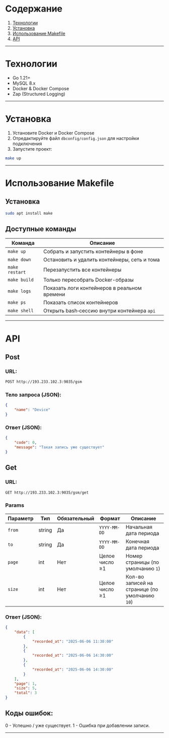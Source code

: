 # Содержание

1. [Технологии](#технологии)  
2. [Установка](#установка)  
3. [Использование Makefile](#использование-makefile)  
4. [API](#api)  

----------------------------------------------------------------------------------------------------------------------------------

# Технологии

- Go 1.21+
- MySQL 8.x
- Docker & Docker Compose
- Zap (Structured Logging)

----------------------------------------------------------------------------------------------------------------------------------

# Установка

1. Установите Docker и Docker Compose  
2. Отредактируйте файл `dbconfig/config.json` для настройки подключения  
3. Запустите проект: 
``` bash
make up
```

----------------------------------------------------------------------------------------------------------------------------------

# Использование Makefile

## Установка 
```bash
sudo apt install make
```
## Доступные команды

| Команда        | Описание                                              |
|----------------|-------------------------------------------------------|
| `make up`      | Собрать и запустить контейнеры в фоне                 |
| `make down`    | Остановить и удалить контейнеры, сеть и тома          |
| `make restart` | Перезапустить все контейнеры                          |
| `make build`   | Только пересобрать Docker-образы                      |
| `make logs`    | Показать логи контейнеров в реальном времени          |
| `make ps`      | Показать список контейнеров                           |
| `make shell`   | Открыть bash‑сессию внутри контейнера `api`           |

----------------------------------------------------------------------------------------------------------------------------------

# API
## Post
### URL:

``` bash
POST http://193.233.102.3:9035/gsm
```

### Тело запроса (JSON):

``` json
{
    "name": "Device"
}
```

### Ответ (JSON):

``` json
{
    "code": 0,
    "message": "Такая запись уже существует"
}
```

## Get
### URL:

``` bash
GET http://193.233.102.3:9035/gsm/get
```

### Params

| Параметр | Тип    | Обязательный | Формат         | Описание                                       |
| -------- | ------ | ------------ | -------------- | ---------------------------------------------- |
| `from`   | string |  Да          | `YYYY-MM-DD`   | Начальная дата периода                         |
| `to`     | string |  Да          | `YYYY-MM-DD`   | Конечная дата периода                          |
| `page`   | int    |  Нет         | Целое число ≥1 | Номер страницы (по умолчанию `1`)              |
| `size`   | int    |  Нет         | Целое число ≥1 | Кол-во записей на странице (по умолчанию `10`) |

### Ответ (JSON):

``` json
{
    "data": [
        {
            "recorded_at": "2025-06-06 11:30:00"
        },
        {
            "recorded_at": "2025-06-06 14:30:00"
        },
        {
            "recorded_at": "2025-06-06 14:30:00"
        }
    ],
    "page": 1,
    "size": 5,
    "total": 3
}
```

## Коды ошибок:

0 - Успешно / уже существует.
1 - Ошибка при добавлении записи.

----------------------------------------------------------------------------------------------------------------------------------
